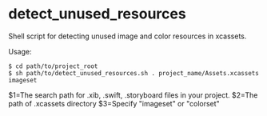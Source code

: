 # detect_unused_resources
Shell script for detecting unused image and color resources in xcassets.

Usage:
```
$ cd path/to/project_root
$ sh path/to/detect_unused_resources.sh . project_name/Assets.xcassets imageset
```

$1=The search path for .xib, .swift, .storyboard files in your project.
$2=The path of .xcassets directory
$3=Specify "imageset" or "colorset"
